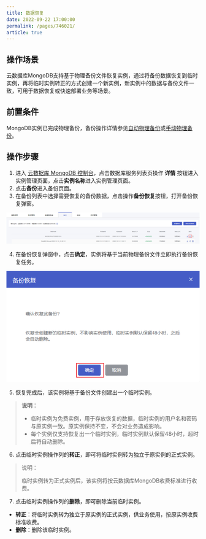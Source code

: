```yaml
---
title: 数据恢复
date: 2022-09-22 17:00:00
permalink: /pages/746021/
article: true
---
```



## 操作场景

云数据库MongoDB支持基于物理备份文件恢复实例，通过将备份数据恢复到临时实例，再将临时实例转正的方式创建一个新实例，新实例中的数据与备份文件一致，可用于数据恢复或快速部署业务等场景。

## 前置条件

MongoDB实例已完成物理备份，备份操作详情参见[自动物理备份](./../../../04.操作指南/05.备份与恢复/00.备份数据/00.自动备份.md)或[手动物理备份](./../../../04.操作指南/05.备份与恢复/00.备份数据/01.手动备份.md#物理备份)。

## 操作步骤

1. 进入 [云数据库 MongoDB 控制台](https://c2.capitalonline.net/gic/MongoDB_V2)，点击数据库服务列表页操作 **详情** 按钮进入实例管理页面，点击**实例名称**进入实例管理页面。
2. 点击**备份**进入备份页面。
3. 在备份列表中选择需要恢复的备份数据，点击操作**备份恢复**按钮，打开备份恢复弹窗。

![027](../../../pic/027.png)

4. 在备份恢复弹窗中，点击**确定**，实例将基于当前物理备份文件立即执行备份恢复任务。

![028](../../../pic/028.png)

5. 恢复完成后，该实例将基于备份文件创建出一个临时实例。



> **说明**：
>
> - 临时实例为免费实例，用于存放恢复的数据，临时实例的用户名和密码与原实例一致。原实例保持不变，不会对业务造成影响。
> - 每个实例仅支持恢复出一个临时实例，临时实例默认保留48小时，超时后将自动删除。

6. 点击临时实例操作列的**转正**，即可将临时实例转为独立于原实例的正式实例。

> 说明：
>
> 临时实例转为正式实例后，该实例将按云数据库MongoDB收费标准进行收费。

7. 点击临时实例操作列的**删除**，即可删除当前临时实例。

- **转正**：将临时实例转为独立于原实例的正式实例，供业务使用，按原实例收费标准收费。
- **删除**：删除该临时实例。
